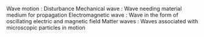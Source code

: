Wave motion : Disturbance 
Mechanical wave : Wave needing material medium for propagation
Electromagnetic wave : Wave in the form of oscillating electric and magnetic field
Matter waves : Waves associated with microscopic particles in motion



